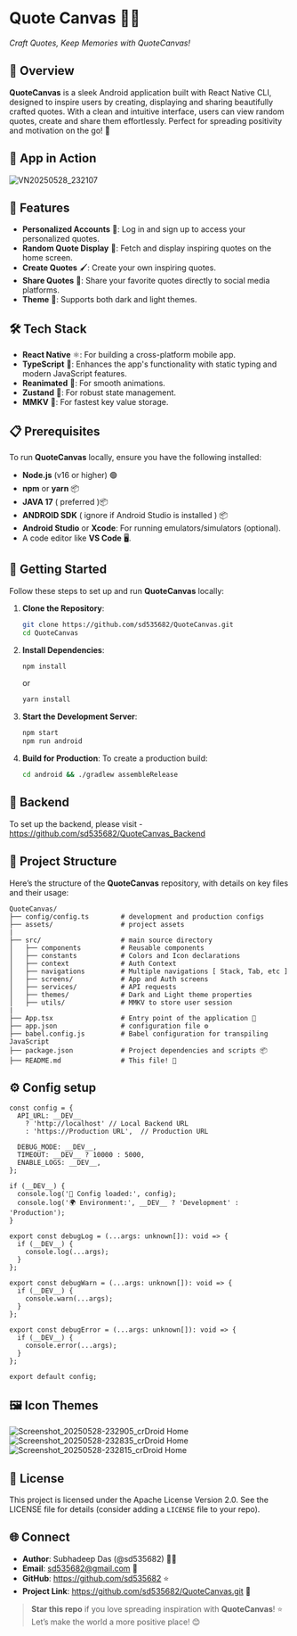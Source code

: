 # Quote Canvas 📜✨

_Craft Quotes, Keep Memories with QuoteCanvas!_

## 🌟 Overview

**QuoteCanvas** is a sleek Android application built with React Native CLI, designed to inspire users by creating, displaying and sharing beautifully crafted quotes. With a clean and intuitive interface, users can view random quotes, create and share them effortlessly. Perfect for spreading positivity and motivation on the go! 🚀

## 🎥 App in Action

![VN20250528_232107](https://github.com/user-attachments/assets/a80dba04-175e-433b-8c14-68338c28adc3)


## 🎨 Features

- **Personalized Accounts** 📜: Log in and sign up to access your personalized quotes.
- **Random Quote Display** 📜: Fetch and display inspiring quotes on the home screen.
- **Create Quotes** 🖌️: Create your own inspiring quotes.
- **Share Quotes** 📲: Share your favorite quotes directly to social media platforms.
- **Theme** 📱: Supports both dark and light themes.

## 🛠️ Tech Stack

- **React Native** ⚛️: For building a cross-platform mobile app.
- **TypeScript** 📜: Enhances the app's functionality with static typing and modern JavaScript features.
- **Reanimated** 🧭: For smooth animations.
- **Zustand** 🧭: For robust state management.
- **MMKV** 🧭: For fastest key value storage.

## 📋 Prerequisites

To run **QuoteCanvas** locally, ensure you have the following installed:

- **Node.js** (v16 or higher) 🟢
- **npm** or **yarn** 📦
- **JAVA 17** ( preferred )📦
- **ANDROID SDK** ( ignore if Android Studio is installed ) 📦
- **Android Studio** or **Xcode**: For running emulators/simulators (optional).
- A code editor like **VS Code** 🖥️.

## 🚀 Getting Started

Follow these steps to set up and run **QuoteCanvas** locally:

1. **Clone the Repository**:

   ```bash
   git clone https://github.com/sd535682/QuoteCanvas.git
   cd QuoteCanvas
   ```

2. **Install Dependencies**:

   ```bash
   npm install
   ```

   or

   ```bash
   yarn install
   ```

3. **Start the Development Server**:

   ```bash
   npm start
   npm run android
   ```

4. **Build for Production**: To create a production build:

   ```bash
   cd android && ./gradlew assembleRelease
   ```

## 💾 Backend

To set up the backend, please visit - https://github.com/sd535682/QuoteCanvas_Backend

## 📂 Project Structure

Here’s the structure of the **QuoteCanvas** repository, with details on key files and their usage:

```
QuoteCanvas/
├── config/config.ts        # development and production configs
├── assets/                 # project assets
|
├── src/                    # main source directory
│   ├── components          # Reusable components
│   ├── constants           # Colors and Icon declarations
│   ├── context             # Auth Context
│   ├── navigations         # Multiple navigations [ Stack, Tab, etc ]
│   ├── screens/            # App and Auth screens
│   ├── services/           # API requests
│   ├── themes/             # Dark and Light theme properties
│   ├── utils/              # MMKV to store user session
|
├── App.tsx                 # Entry point of the application 🚀
├── app.json                # configuration file ⚙️
├── babel.config.js         # Babel configuration for transpiling JavaScript
├── package.json            # Project dependencies and scripts 📦
├── README.md               # This file! 📖
```

## ⚙️ Config setup

```
const config = {
  API_URL: __DEV__
    ? 'http://localhost' // Local Backend URL
    : 'https://Production URL',  // Production URL

  DEBUG_MODE: __DEV__,
  TIMEOUT: __DEV__ ? 10000 : 5000,
  ENABLE_LOGS: __DEV__,
};

if (__DEV__) {
  console.log('🔧 Config loaded:', config);
  console.log('🌍 Environment:', __DEV__ ? 'Development' : 'Production');
}

export const debugLog = (...args: unknown[]): void => {
  if (__DEV__) {
    console.log(...args);
  }
};

export const debugWarn = (...args: unknown[]): void => {
  if (__DEV__) {
    console.warn(...args);
  }
};

export const debugError = (...args: unknown[]): void => {
  if (__DEV__) {
    console.error(...args);
  }
};

export default config;

```

## 🖼️ Icon Themes

![Screenshot_20250528-232905_crDroid Home](https://github.com/user-attachments/assets/320a0971-929b-4ec9-8a56-20ac3ad11e36)
![Screenshot_20250528-232835_crDroid Home](https://github.com/user-attachments/assets/88593f69-3dc9-4d82-8e78-528249f27097)
![Screenshot_20250528-232815_crDroid Home](https://github.com/user-attachments/assets/0cdf51ac-faf0-4189-bc05-e96900f966b1)


## 📜 License

This project is licensed under the Apache License Version 2.0. See the LICENSE file for details (consider adding a `LICENSE` file to your repo).

## 🌐 Connect

- **Author**: Subhadeep Das (@sd535682) 👨‍💻
- **Email**: sd535682@gmail.com 📧
- **GitHub**: https://github.com/sd535682 ⭐
- **Project Link**: https://github.com/sd535682/QuoteCanvas.git 🔗

> **Star this repo** if you love spreading inspiration with **QuoteCanvas**! ⭐ Let’s make the world a more positive place! 😊
